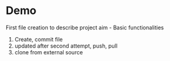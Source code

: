 # Demo

First file creation to describe project aim - Basic functionalities

1) Create, commit file
2) updated after second attempt, push, pull
3) clone from external source
